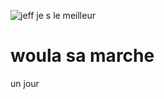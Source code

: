 ![jeff](https://user-images.githubusercontent.com/86148429/125449098-1563b2f5-6a0d-4b6c-bdd4-2b32c3fd555d.jpg)
je s le meilleur 
<h1> woula sa marche </h1>
un jour 
